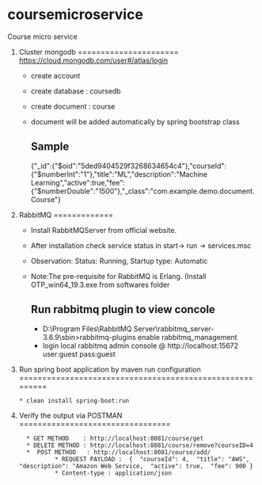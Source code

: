 # coursemicroservice
Course micro service


1) Cluster mongodb
======================
https://cloud.mongodb.com/user#/atlas/login
    * create account 
    * create database : coursedb
    * create document : course
    * document will be added automatically by spring bootstrap class   

      Sample
      -------
      {"_id":{"$oid":"5ded9404529f3268634654c4"},"courseId":{"$numberInt":"1"},"title":"ML","description":"Machine   Learning","active":true,"fee":{"$numberDouble":"1500"},"_class":"com.example.demo.document.Course"}

2) RabbitMQ
=============
    * Install RabbitMQServer from official website. 
    * After installation check service status in start-> run -> services.msc
    * Observation: Status: Running, Startup type: Automatic
    * Note:The pre-requisite for RabbitMQ is Erlang. (Install OTP_win64_19.3.exe from softwares folder
   
      Run rabbitmq plugin to view concole
      --------------------------------
       *  D:\Program Files\RabbitMQ Server\rabbitmq_server-3.6.9\sbin>rabbitmq-plugins enable rabbitmq_management
       *  login local rabbitmq admin console @ http://localhost:15672
      user:guest
      pass:guest

3) Run spring boot application by maven run configuration
=========================================================

       * clean install spring-boot:run


4) Verify the output via POSTMAN
=================================

         * GET METHOD    : http://localhost:8081/course/get
         * DELETE METHOD : http://localhost:8081/course/remove?courseID=4              
         *  POST METHOD   : http://localhost:8081/course/add/
                 * REQUEST PAYLOAD :  {  "courseId": 4,  "title": "AWS",  "description": "Amazon Web Service,  "active": true,  "fee": 900 }
                 * Content-type : application/json

